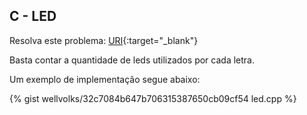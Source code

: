 
## C - LED

Resolva este problema:
[URI][uri-1168]{:target="_blank"}

<p align="justify">
Basta contar a quantidade de leds utilizados por cada letra.
</p>

Um exemplo de implementação segue abaixo:

{% gist wellvolks/32c7084b647b706315387650cb09cf54 led.cpp %}


[uri-1168]:		https://www.urionlinejudge.com.br/judge/pt/problems/view/1168
